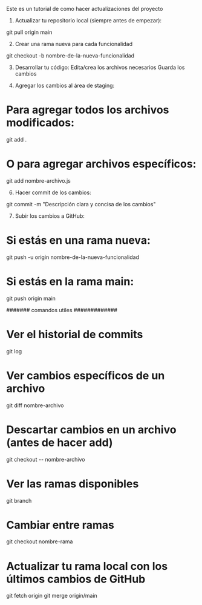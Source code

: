 Este es un tutorial de como hacer actualizaciones del proyecto

1. Actualizar tu repositorio local (siempre antes de empezar):

git pull origin main


2. Crear una rama nueva para cada funcionalidad

git checkout -b nombre-de-la-nueva-funcionalidad

3. Desarrollar tu código:
Edita/crea los archivos necesarios
Guarda los cambios

5. Agregar los cambios al área de staging:

# Para agregar todos los archivos modificados:
git add .

# O para agregar archivos específicos:
git add nombre-archivo.js

6. Hacer commit de los cambios:

git commit -m "Descripción clara y concisa de los cambios"

7. Subir los cambios a GitHub:

# Si estás en una rama nueva:
git push -u origin nombre-de-la-nueva-funcionalidad

# Si estás en la rama main:
git push origin main

####### comandos utiles #############

# Ver el historial de commits
git log

# Ver cambios específicos de un archivo
git diff nombre-archivo

# Descartar cambios en un archivo (antes de hacer add)
git checkout -- nombre-archivo

# Ver las ramas disponibles
git branch

# Cambiar entre ramas
git checkout nombre-rama

# Actualizar tu rama local con los últimos cambios de GitHub
git fetch origin
git merge origin/main
